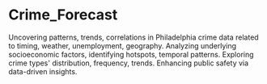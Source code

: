 # Crime_Forecast
Uncovering patterns, trends, correlations in Philadelphia crime data related to timing, weather, unemployment, geography. Analyzing underlying socioeconomic factors, identifying hotspots, temporal patterns. Exploring crime types' distribution, frequency, trends. Enhancing public safety via data-driven insights.
